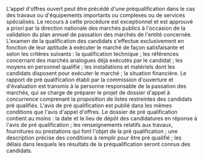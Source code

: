
L'appel d'offres ouvert peut être précédé d'une préqualification
dans le cas des travaux ou d'équipements importants ou complexes ou de
services spécialisés. Le recours à cette procédure est exceptionnel et
est approuvé a priori par la direction nationale des marchés publics à
l'occasion de la validation du plan annuel de passation des marchés de
l'entité concernée.
L'examen de la qualification des candidats s'effectue exclusivement en
fonction de leur aptitude à exécuter le marché de façon satisfaisante et
selon les critères suivants :
la qualification technique ;
les références concernant des marchés analogues déjà exécutés par le
candidat ;
les moyens en personnel qualifié ;
les installations et matériels dont les candidats disposent pour
exécuter le marché ;
la situation financière.
Le rapport de pré qualification établi par la commission d'ouverture et
d'évaluation est transmis à la personne responsable de la passation des
marchés, qui se charge de préparer le projet de dossier d'appel à
concurrence comprenant la proposition de listes restreintes des
candidats pré qualifiés.
L'avis de pré qualification est publié dans les mêmes conditions que
l'avis d'appel d'offres. Le dossier de pré qualification contient au
moins :
la date et le lieu de dépôt des candidatures en réponse à l'avis de
pré qualification ;
les renseignements relatifs aux travaux, fournitures ou prestations
qui font l'objet de la pré qualification ;
une description précise des conditions à remplir pour être pré
qualifié ;
les délais dans lesquels les résultats de la préqualification seront
connus des candidats.